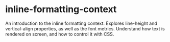 # inline-formatting-context
An introduction to the inline formatting context. Explores line-height and vertical-align properties, as well as the font metrics. Understand how text is rendered on screen, and how to control it with CSS.
